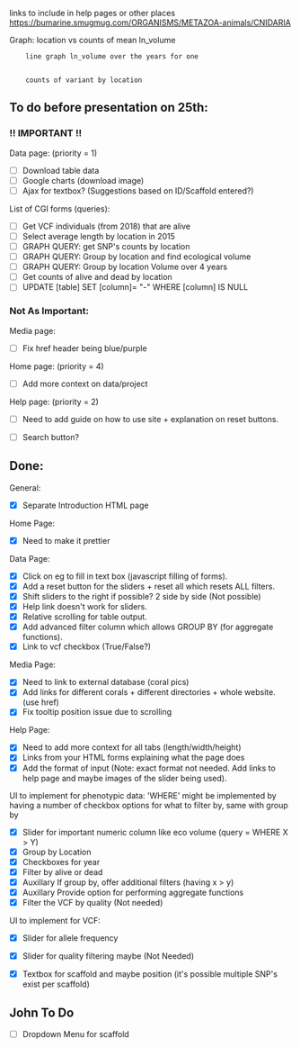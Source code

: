 links to include in help pages or other places  https://bumarine.smugmug.com/ORGANISMS/METAZOA-animals/CNIDARIA


Graph: 
        location vs counts of mean ln_volume


        line graph ln_volume over the years for one 

        
        counts of variant by location

## To do before presentation on 25th:

### !! IMPORTANT !!

Data page: (priority = 1)
*  [ ] Download table data
*  [ ] Google charts (download image)
*  [ ] Ajax for textbox? (Suggestions based on ID/Scaffold entered?)

List of CGI forms (queries):

*  [ ] Get VCF individuals (from 2018) that are alive
*  [ ] Select average length by location in 2015
*  [ ] GRAPH QUERY: get SNP's counts by location 
*  [ ] GRAPH QUERY: Group by location and find ecological volume
*  [ ] GRAPH QUERY: Group by location Volume over 4 years
*  [ ] Get counts of alive and dead by location
*  [ ] UPDATE [table] SET [column]= "-" WHERE [column] IS NULL

### Not As Important:
Media page:
*  [ ] Fix href header being blue/purple

Home page: (priority = 4)
*  [ ] Add more context on data/project

Help page: (priority = 2)
*  [ ] Need to add guide on how to use site + explanation on reset buttons.
*  [ ] Search button?


## Done:

General:
*  [x] Separate Introduction HTML page

Home Page:
*  [x] Need to make it prettier 

Data Page:
*  [x] Click on eg to fill in text box (javascript filling of forms).
*  [x] Add a reset button for the sliders + reset all which resets ALL filters.
*  [x] Shift sliders to the right if possible? 2 side by side (Not possible)
*  [x] Help link doesn't work for sliders.
*  [x] Relative scrolling for table output.
*  [x] Add advanced filter column which allows GROUP BY (for aggregate functions).
*  [x] Link to vcf checkbox (True/False?)

Media Page:
*  [x] Need to link to external database (coral pics)
*  [x] Add links for different corals + different directories + whole website. (use href)
*  [x] Fix tooltip position issue due to scrolling

Help Page:
*  [x] Need to add more context for all tabs (length/width/height)
*  [x] Links from your HTML forms explaining what the page does
*  [x] Add the format of input (Note: exact format not needed. Add links to help page and maybe images of the slider being used).

UI to implement for phenotypic data:
'WHERE' might be implemented by having a number of checkbox options for what to filter by, same with group by
*  [x] Slider for important numeric column like eco volume (query = WHERE X > Y) 
*  [x] Group by Location
*  [x] Checkboxes for year
*  [x] Filter by alive or dead
*  [x] Auxillary If group by, offer additional filters (having x > y)
*  [x] Auxillary Provide option for performing aggregate functions
*  [x] Filter the VCF by quality (Not needed)

UI to implement for VCF:
- [x] Slider for allele frequency
- [x] Slider for quality filtering maybe (Not Needed)
- [x] Textbox for scaffold and maybe position (it's possible multiple SNP's exist per scaffold)



## John To Do
- [ ] Dropdown Menu for scaffold




